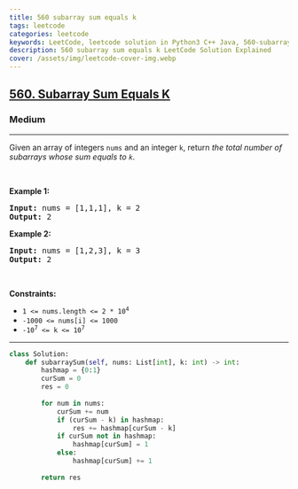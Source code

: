 ```yaml
---
title: 560 subarray sum equals k
tags: leetcode
categories: leetcode
keywords: LeetCode, leetcode solution in Python3 C++ Java, 560-subarray-sum-equals-k solution
description: 560 subarray sum equals k LeetCode Solution Explained
cover: /assets/img/leetcode-cover-img.webp
---
```





<h2><a href="https://leetcode.com/problems/subarray-sum-equals-k/">560. Subarray Sum Equals K</a></h2><h3>Medium</h3><hr><div><p>Given an array of integers <code>nums</code> and an integer <code>k</code>, return <em>the total number of subarrays whose sum equals to <code>k</code></em>.</p>

<p>&nbsp;</p>
<p><strong>Example 1:</strong></p>
<pre><strong>Input:</strong> nums = [1,1,1], k = 2
<strong>Output:</strong> 2
</pre><p><strong>Example 2:</strong></p>
<pre><strong>Input:</strong> nums = [1,2,3], k = 3
<strong>Output:</strong> 2
</pre>
<p>&nbsp;</p>
<p><strong>Constraints:</strong></p>

<ul>
	<li><code>1 &lt;= nums.length &lt;= 2 * 10<sup>4</sup></code></li>
	<li><code>-1000 &lt;= nums[i] &lt;= 1000</code></li>
	<li><code>-10<sup>7</sup> &lt;= k &lt;= 10<sup>7</sup></code></li>
</ul>
</div>

---




```python
class Solution:
    def subarraySum(self, nums: List[int], k: int) -> int:
        hashmap = {0:1}
        curSum = 0
        res = 0
        
        for num in nums:
            curSum += num
            if (curSum - k) in hashmap:
                res += hashmap[curSum - k]
            if curSum not in hashmap:
                hashmap[curSum] = 1
            else:
                hashmap[curSum] += 1
        
        return res
```
